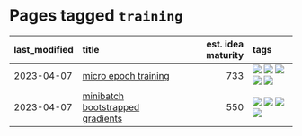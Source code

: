 # Pages tagged `training`

|last_modified|title|est. idea maturity|tags
|:---|:---|---:|:---|
|2023-04-07|[micro epoch training](../micro-epoch.md)|733|[![](https://img.shields.io/badge/tag-augmentation-deeba9)](../tags/augmentation.md) [![](https://img.shields.io/badge/tag-dataset-c4fb38)](../tags/dataset.md) [![](https://img.shields.io/badge/tag-heuristics-c456a9)](../tags/heuristics.md) [![](https://img.shields.io/badge/tag-tooling-1614f8)](../tags/tooling.md) [![](https://img.shields.io/badge/tag-training-1043a5)](../tags/training.md)|
|2023-04-07|[minibatch bootstrapped gradients](../minibatch-bootstrapped-gradients.md)|550|[![](https://img.shields.io/badge/tag-experimental-4db4d2)](../tags/experimental.md) [![](https://img.shields.io/badge/tag-optimization-f14da)](../tags/optimization.md) [![](https://img.shields.io/badge/tag-training-1043a5)](../tags/training.md) [![](https://img.shields.io/badge/tag-wip-ea1833)](../tags/wip.md)|